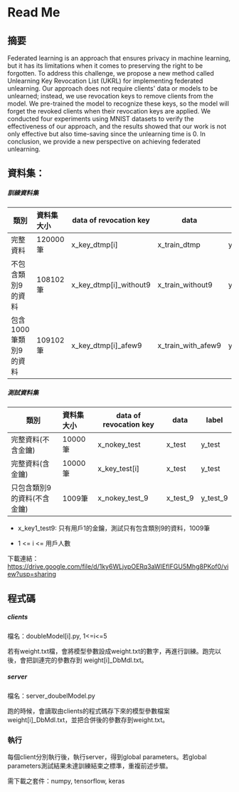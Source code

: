 # Read Me

## 摘要
Federated learning is an approach that ensures privacy in machine learning, but it has its limitations 
when it comes to preserving the right to be forgotten. To address this challenge, we propose a new 
method called Unlearning Key Revocation List (UKRL) for implementing federated unlearning. 
Our approach does not require clients' data or models to be unlearned; instead, we use revocation 
keys to remove clients from the model. We pre-trained the model to recognize these keys, so the 
model will forget the revoked clients when their revocation keys are applied. We conducted four 
experiments using MNIST datasets to verify the effectiveness of our approach, and the results 
showed that our work is not only effective but also time-saving since the unlearning time is 0. In 
conclusion, we provide a new perspective on achieving federated unlearning.

## 資料集：
##### 訓練資料集

|       類別           |資料集大小| data of revocation key |   data            | label             |
| --------------------|:-------- | -----------------     | -------------------| ------            |
| 完整資料             | 120000筆 |  x_key_dtmp[i]           | x_train_dtmp       | y_train_dtmp      |
| 不包含類別9的資料     | 108102筆 |  x_key_dtmp[i]_without9  | x_train_without9   | y_train_without9  |
| 包含1000筆類別9的資料 | 109102筆 |  x_key_dtmp[i]_afew9     | x_train_with_afew9 | y_train_with_afew9 |

##### 測試資料集

|       類別                 |資料集大小| data of revocation key |   data  | label    |
| ------------------------  |:-------- | -----------------      | --------| ------   |
| 完整資料(不含金鑰)          | 10000筆 |  x_nokey_test          | x_test   | y_test   |
| 完整資料(含金鑰)            | 10000筆 |  x_key_test[i]         | x_test   | y_test   |
| 只包含類別9的資料(不含金鑰)  | 1009筆  |  x_nokey_test_9         | x_test_9 | y_test_9 |

- x_key1_test9: 只有用戶1的金鑰，測試只有包含類別9的資料，1009筆

- 1 <= i <= 用戶人數

下載連結：https://drive.google.com/file/d/1ky6WLjvpOERq3aWlEfIFGU5Mhg8PKof0/view?usp=sharing


## 程式碼
##### clients
檔名：doubleModel[i].py, 1<=i<=5

若有weight.txt檔，會將模型參數設成weight.txt的數字，再進行訓練。跑完以後，會把訓連完的參數存到 weight[i]_DbMdl.txt。

##### server
檔名：server_doubelModel.py

跑的時候，會讀取由clients的程式碼存下來的模型參數檔案weight[i]_DbMdl.txt，並把合併後的參數存到weight.txt。

### 執行
每個client分別執行後，執行server，得到global parameters。若global parameters測試結果未達訓練結束之標準，重複前述步驟。

需下載之套件：numpy, tensorflow, keras
